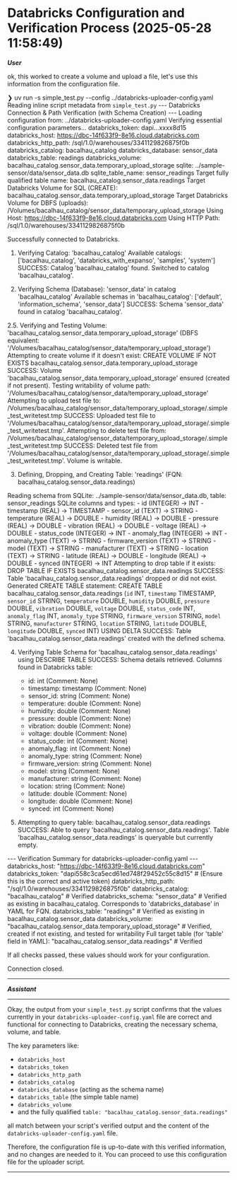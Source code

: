 <!-- Generated by SpecStory -->

# Databricks Configuration and Verification Process (2025-05-28 11:58:49)

_**User**_

ok, this worked to create a volume and upload a file, let's use this information from the configuration file.

❯ uv run -s simple_test.py --config ../databricks-uploader-config.yaml
Reading inline script metadata from `simple_test.py`
--- Databricks Connection & Path Verification (with Schema Creation) ---
Loading configuration from: ../databricks-uploader-config.yaml
Verifying essential configuration parameters...
   databricks_token: dapi...xxxx8d15
   databricks_host: https://dbc-14f633f9-8e16.cloud.databricks.com
   databricks_http_path: /sql/1.0/warehouses/3341129826875f0b
   databricks_catalog: bacalhau_catalog
   databricks_database: sensor_data
   databricks_table: readings
   databricks_volume: bacalhau_catalog.sensor_data.temporary_upload_storage
   sqlite: ../sample-sensor/data/sensor_data.db
   sqlite_table_name: sensor_readings
Target fully qualified table name: bacalhau_catalog.sensor_data.readings
Target Databricks Volume for SQL (CREATE): bacalhau_catalog.sensor_data.temporary_upload_storage
Target Databricks Volume for DBFS (uploads): /Volumes/bacalhau_catalog/sensor_data/temporary_upload_storage
Using Host: https://dbc-14f633f9-8e16.cloud.databricks.com
Using HTTP Path: /sql/1.0/warehouses/3341129826875f0b

Successfully connected to Databricks.

1. Verifying Catalog: 'bacalhau_catalog'
   Available catalogs: ['bacalhau_catalog', 'databricks_with_expanso', 'samples', 'system']
   SUCCESS: Catalog 'bacalhau_catalog' found.
   Switched to catalog 'bacalhau_catalog'.

2. Verifying Schema (Database): 'sensor_data' in catalog 'bacalhau_catalog'
   Available schemas in 'bacalhau_catalog': ['default', 'information_schema', 'sensor_data']
   SUCCESS: Schema 'sensor_data' found in catalog 'bacalhau_catalog'.

2.5. Verifying and Testing Volume: 'bacalhau_catalog.sensor_data.temporary_upload_storage' (DBFS equivalent: '/Volumes/bacalhau_catalog/sensor_data/temporary_upload_storage')
   Attempting to create volume if it doesn't exist: CREATE VOLUME IF NOT EXISTS bacalhau_catalog.sensor_data.temporary_upload_storage
   SUCCESS: Volume 'bacalhau_catalog.sensor_data.temporary_upload_storage' ensured (created if not present).
   Testing writability of volume path: '/Volumes/bacalhau_catalog/sensor_data/temporary_upload_storage'
     Attempting to upload test file to: /Volumes/bacalhau_catalog/sensor_data/temporary_upload_storage/.simple_test_writetest.tmp
     SUCCESS: Uploaded test file to '/Volumes/bacalhau_catalog/sensor_data/temporary_upload_storage/.simple_test_writetest.tmp'.
     Attempting to delete test file from: /Volumes/bacalhau_catalog/sensor_data/temporary_upload_storage/.simple_test_writetest.tmp
     SUCCESS: Deleted test file from '/Volumes/bacalhau_catalog/sensor_data/temporary_upload_storage/.simple_test_writetest.tmp'. Volume is writable.

3. Defining, Dropping, and Creating Table: 'readings' (FQN: bacalhau_catalog.sensor_data.readings)

Reading schema from SQLite: ../sample-sensor/data/sensor_data.db, table: sensor_readings
   SQLite columns and types:
     - id (INTEGER) -> INT
     - timestamp (REAL) -> TIMESTAMP
     - sensor_id (TEXT) -> STRING
     - temperature (REAL) -> DOUBLE
     - humidity (REAL) -> DOUBLE
     - pressure (REAL) -> DOUBLE
     - vibration (REAL) -> DOUBLE
     - voltage (REAL) -> DOUBLE
     - status_code (INTEGER) -> INT
     - anomaly_flag (INTEGER) -> INT
     - anomaly_type (TEXT) -> STRING
     - firmware_version (TEXT) -> STRING
     - model (TEXT) -> STRING
     - manufacturer (TEXT) -> STRING
     - location (TEXT) -> STRING
     - latitude (REAL) -> DOUBLE
     - longitude (REAL) -> DOUBLE
     - synced (INTEGER) -> INT
   Attempting to drop table if it exists: DROP TABLE IF EXISTS bacalhau_catalog.sensor_data.readings
   SUCCESS: Table 'bacalhau_catalog.sensor_data.readings' dropped or did not exist.
   Generated CREATE TABLE statement:
   CREATE TABLE bacalhau_catalog.sensor_data.readings (`id` INT, `timestamp` TIMESTAMP, `sensor_id` STRING, `temperature` DOUBLE, `humidity` DOUBLE, `pressure` DOUBLE, `vibration` DOUBLE, `voltage` DOUBLE, `status_code` INT, `anomaly_flag` INT, `anomaly_type` STRING, `firmware_version` STRING, `model` STRING, `manufacturer` STRING, `location` STRING, `latitude` DOUBLE, `longitude` DOUBLE, `synced` INT) USING DELTA
   SUCCESS: Table 'bacalhau_catalog.sensor_data.readings' created with the defined schema.

4. Verifying Table Schema for 'bacalhau_catalog.sensor_data.readings' using DESCRIBE TABLE
   SUCCESS: Schema details retrieved.
   Columns found in Databricks table:
     - id: int (Comment: None)
     - timestamp: timestamp (Comment: None)
     - sensor_id: string (Comment: None)
     - temperature: double (Comment: None)
     - humidity: double (Comment: None)
     - pressure: double (Comment: None)
     - vibration: double (Comment: None)
     - voltage: double (Comment: None)
     - status_code: int (Comment: None)
     - anomaly_flag: int (Comment: None)
     - anomaly_type: string (Comment: None)
     - firmware_version: string (Comment: None)
     - model: string (Comment: None)
     - manufacturer: string (Comment: None)
     - location: string (Comment: None)
     - latitude: double (Comment: None)
     - longitude: double (Comment: None)
     - synced: int (Comment: None)

5. Attempting to query table: bacalhau_catalog.sensor_data.readings
   SUCCESS: Able to query 'bacalhau_catalog.sensor_data.readings'.
   Table 'bacalhau_catalog.sensor_data.readings' is queryable but currently empty.

--- Verification Summary for databricks-uploader-config.yaml ---
databricks_host: "https://dbc-14f633f9-8e16.cloud.databricks.com"
databricks_token: "dapi558c3ca5ecd61ed748f29452c55c8d15"  # (Ensure this is the correct and active token)
databricks_http_path: "/sql/1.0/warehouses/3341129826875f0b"
databricks_catalog: "bacalhau_catalog"  # Verified
databricks_schema: "sensor_data"  # Verified as existing in bacalhau_catalog. Corresponds to 'databricks_database' in YAML for FQN.
databricks_table: "readings"  # Verified as existing in bacalhau_catalog.sensor_data
databricks_volume: "bacalhau_catalog.sensor_data.temporary_upload_storage" # Verified, created if not existing, and tested for writability
Full target table (for 'table' field in YAML): "bacalhau_catalog.sensor_data.readings" # Verified

If all checks passed, these values should work for your configuration.

Connection closed.

---

_**Assistant**_



---

Okay, the output from your `simple_test.py` script confirms that the values currently in your `databricks-uploader-config.yaml` file are correct and functional for connecting to Databricks, creating the necessary schema, volume, and table.

The key parameters like:
- `databricks_host`
- `databricks_token`
- `databricks_http_path`
- `databricks_catalog`
- `databricks_database` (acting as the schema name)
- `databricks_table` (the simple table name)
- `databricks_volume`
- and the fully qualified `table: "bacalhau_catalog.sensor_data.readings"`

all match between your script's verified output and the content of the `databricks-uploader-config.yaml` file.

Therefore, the configuration file is up-to-date with this verified information, and no changes are needed to it. You can proceed to use this configuration file for the uploader script.

---

